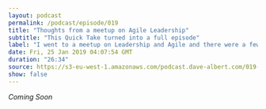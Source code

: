 ```yaml
---
layout: podcast
permalink: /podcast/episode/019
title: "Thoughts from a meetup on Agile Leadership"
subtitle: "This Quick Take turned into a full episode"
label: "I went to a meetup on Leadership and Agile and there were a few slides I found interesting, the more I talked about them the deeper I went.  Some really interesting point on making sure you and your agile team are doing the right things. The event was at: https://www.meetup.com/Dublin-Tech-Talks/events/255963191/ | Max: https://www.linkedin.com/in/maxcottica/ | Helen: https://www.linkedin.com/in/helen-duffy-a49b97a/"
date: Fri, 25 Jan 2019 04:07:54 GMT
duration: "26:34"
source: https://s3-eu-west-1.amazonaws.com/podcast.dave-albert.com/019-Agile-Leadership.mp3
show: false
---
```


<i>Coming Soon</i>
